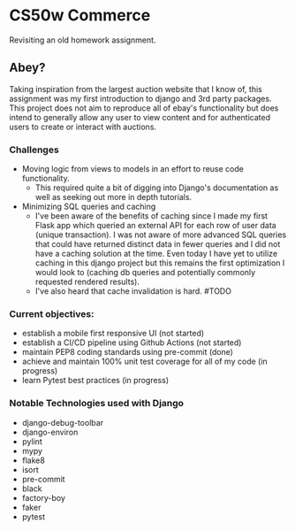 # CS50w Commerce
Revisiting an old homework assignment.

## Abey?
Taking inspiration from the largest auction website that I know of, this assignment was my first introduction to django and 3rd party packages. This project does not aim to reproduce all of ebay's functionality but does intend to generally allow any user to view content and for authenticated users to create or interact with auctions.

### Challenges
- Moving logic from views to models in an effort to reuse code functionality.
    - This required quite a bit of digging into Django's documentation as well as seeking out more in depth tutorials.
- Minimizing SQL queries and caching
    - I've been aware of the benefits of caching since I made my first Flask app which queried an external API for each row of user data (unique transaction). I was not aware of more advanced SQL queries that could have returned distinct data in fewer queries and I did not have a caching solution at the time. Even today I have yet to utilize caching in this django project but this remains the first optimization I would look to (caching db queries and potentially commonly requested rendered results).
    - I've also heard that cache invalidation is hard. #TODO

### Current objectives:
- establish a mobile first responsive UI (not started)
- establish a CI/CD pipeline using Github Actions (not started)
- maintain PEP8 coding standards using pre-commit (done)
- achieve and maintain 100% unit test coverage for all of my code (in progress)
- learn Pytest best practices (in progress)

### Notable Technologies used with Django
- django-debug-toolbar
- django-environ
- pylint
- mypy
- flake8
- isort
- pre-commit
- black
- factory-boy
- faker
- pytest
